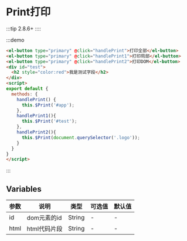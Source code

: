 # Print打印

:::tip
 2.8.6+
::::

:::demo
```html
<el-button type="primary" @click="handlePrint">打印全部</el-button>
<el-button type="primary" @click="handlePrint1">打印局部</el-button>
<el-button type="primary" @click="handlePrint2">打印DOM</el-button>
<div id="test">
  <h2 style="color:red">我是测试字段</h2>
</div>
<script>
export default {
  methods: {
    handlePrint() {
      this.$Print('#app');
    },
    handlePrint1(){
      this.$Print('#test');
    },
    handlePrint2(){
      this.$Print(document.querySelector('.logo'));
    }
  }
}
</script>

```
:::



## Variables

| 参数 | 说明         | 类型   | 可选值 | 默认值 |
| ---- | ------------ | ------ | ------ | ------ |
| id   | dom元素的id  | String | -      | -      |
| html | html代码片段 | String | -      | -      |